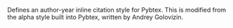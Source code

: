 Defines an author-year inline citation style for Pybtex. This is
modified from the alpha style built into Pybtex, written by
Andrey Golovizin.
